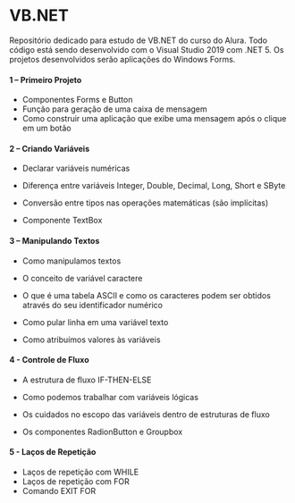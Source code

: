 # VB.NET

Repositório dedicado para estudo de VB.NET do curso do Alura. Todo código está sendo desenvolvido com o Visual Studio 2019 com .NET 5. Os projetos desenvolvidos serão aplicações do Windows Forms.



#### 1 – Primeiro Projeto

- Componentes Forms e Button
-  Função para geração de uma caixa de mensagem
-  Como construir uma aplicação que exibe uma mensagem após o clique em um botão



 #### 2 – Criando Variáveis

- Declarar variáveis numéricas

- Diferença entre variáveis Integer, Double, Decimal, Long, Short e SByte

- Conversão entre tipos nas operações matemáticas (são implícitas)

- Componente TextBox

 

#### 3 – Manipulando Textos

- Como manipulamos textos

- O conceito de variável caractere

- O que é uma tabela ASCII e como os caracteres podem ser obtidos através do seu identificador numérico

- Como pular linha em uma variável texto

- Como atribuímos valores às variáveis

 

#### 4 - Controle de Fluxo

- A estrutura de fluxo IF-THEN-ELSE

- Como podemos trabalhar com variáveis lógicas

- Os cuidados no escopo das variáveis dentro de estruturas de fluxo

- Os componentes RadionButton e Groupbox



#### 5 - Laços de Repetição

* Laços de repetição com WHILE
* Laços de repetição com FOR
* Comando EXIT FOR



